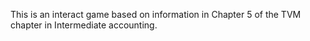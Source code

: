 This is an interact game based on information in Chapter 5 of the TVM chapter in Intermediate accounting.
